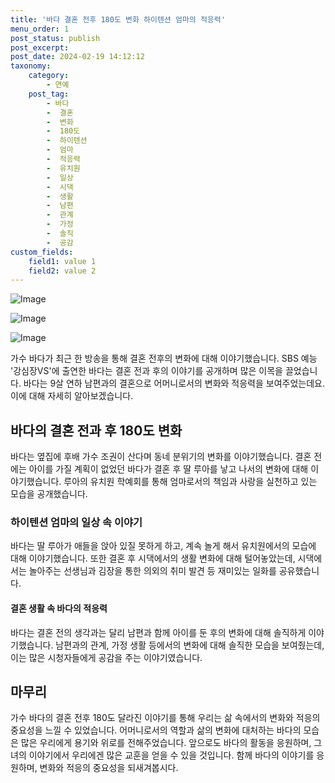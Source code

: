 ```yaml
---
title: '바다 결혼 전후 180도 변화 하이텐션 엄마의 적응력'
menu_order: 1
post_status: publish
post_excerpt: 
post_date: 2024-02-19 14:12:12
taxonomy:
    category:
        - 연예
    post_tag:
        - 바다
        -  결혼
        -  변화
        -  180도
        -  하이텐션
        -  엄마
        -  적응력
        -  유치원
        -  일상
        -  시댁
        -  생활
        -  남편
        -  관계
        -  가정
        -  솔직
        -  공감
custom_fields:
    field1: value 1
    field2: value 2
---
```


![Image](https://ssl.pstatic.net/mimgnews/image/109/2024/02/14/0005017279_001_20240214065502687.jpg?type=w540)

![Image](https://mimgnews.pstatic.net/image/109/2024/02/14/0005017279_002_20240214065502763.jpg?type=w540)

![Image](https://ssl.pstatic.net/mimgnews/image/109/2024/02/14/0005017279_003_20240214065502814.jpg?type=w540)

가수 바다가 최근 한 방송을 통해 결혼 전후의 변화에 대해 이야기했습니다. SBS 예능 '강심장VS'에 출연한 바다는 결혼 전과 후의 이야기를 공개하며 많은 이목을 끌었습니다. 바다는 9살 연하 남편과의 결혼으로 어머니로서의 변화와 적응력을 보여주었는데요. 이에 대해 자세히 알아보겠습니다.
## 바다의 결혼 전과 후 180도 변화
바다는 옆집에 후배 가수 조권이 산다며 동네 분위기의 변화를 이야기했습니다. 결혼 전에는 아이를 가질 계획이 없었던 바다가 결혼 후 딸 루아를 낳고 나서의 변화에 대해 이야기했습니다. 루아의 유치원 학예회를 통해 엄마로서의 책임과 사랑을 실천하고 있는 모습을 공개했습니다.
### 하이텐션 엄마의 일상 속 이야기
바다는 딸 루아가 애들을 앉아 있질 못하게 하고, 계속 놀게 해서 유치원에서의 모습에 대해 이야기했습니다. 또한 결혼 후 시댁에서의 생활 변화에 대해 털어놓았는데, 시댁에서는 놀아주는 선생님과 김장을 통한 의외의 취미 발견 등 재미있는 일화를 공유했습니다.
#### 결혼 생활 속 바다의 적응력
바다는 결혼 전의 생각과는 달리 남편과 함께 아이를 둔 후의 변화에 대해 솔직하게 이야기했습니다. 남편과의 관계, 가정 생활 등에서의 변화에 대해 솔직한 모습을 보여줬는데, 이는 많은 시청자들에게 공감을 주는 이야기였습니다.
## 마무리
가수 바다의 결혼 전후 180도 달라진 이야기를 통해 우리는 삶 속에서의 변화와 적응의 중요성을 느낄 수 있었습니다. 어머니로서의 역할과 삶의 변화에 대처하는 바다의 모습은 많은 우리에게 용기와 위로를 전해주었습니다. 앞으로도 바다의 활동을 응원하며, 그녀의 이야기에서 우리에겐 많은 교훈을 얻을 수 있을 것입니다. 함께 바다의 이야기를 응원하며, 변화와 적응의 중요성을 되새겨봅시다.
